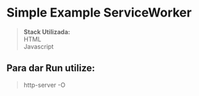 

# Simple Example ServiceWorker

> **Stack Utilizada:**  
> HTML  
> Javascript  
## Para dar Run utilize:
> http-server -O